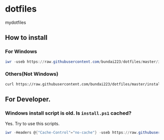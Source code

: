 dotfiles
========
mydotfiles
  
## How to install

### For Windows

```powershell
iwr -useb https://raw.githubusercontent.com/bundai223/dotfiles/master/install.ps1 | iex
```

### Others(Not Windows)

```sh
curl https://raw.githubusercontent.com/bundai223/dotfiles/master/install | bash -s
```

## For Developer.

### Windows install script is old. Is `install.ps1` cached?

Yes. Try to use this scripts.

```powershell
iwr -Headers @{"Cache-Control"="no-cache"} -useb https://raw.githubusercontent.com/bundai223/dotfiles/master/install.ps1 | iex
```
